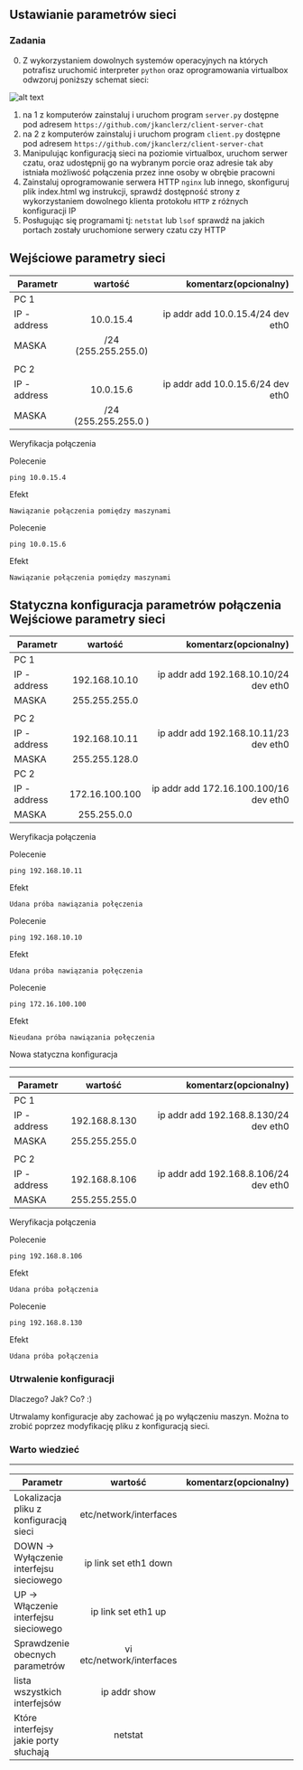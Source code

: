 ## Ustawianie parametrów sieci

### Zadania

0. Z wykorzystaniem dowolnych systemów operacyjnych na których potrafisz uruchomić interpreter ``python`` oraz oprogramowania virtualbox odwzoruj poniższy schemat sieci:

![alt text][network]

[network]: ./network.png "Logo Title Text 2"

1. na 1 z komputerów zainstaluj i uruchom program ``server.py`` dostępne pod adresem ``https://github.com/jkanclerz/client-server-chat``
2. na 2 z komputerów zainstaluj i uruchom program ``client.py`` dostępne pod adresem ``https://github.com/jkanclerz/client-server-chat``
3. Manipulując konfiguracją sieci na poziomie virtualbox, uruchom serwer czatu, oraz udostępnij go na wybranym porcie oraz adresie tak aby istniała możliwość połączenia przez inne osoby w obrębie pracowni
4. Zainstaluj oprogramowanie serwera HTTP ``nginx`` lub innego, skonfiguruj plik index.html wg instrukcji, sprawdź dostępność strony z wykorzystaniem dowolnego klienta protokołu ``HTTP`` z różnych konfiguracji IP
5. Posługując się programami tj: ``netstat`` lub ``lsof`` sprawdź na jakich portach zostały uruchomione serwery czatu czy HTTP

Wejściowe parametry sieci
-------------------------
| Parametr | wartość | komentarz(opcionalny) |
| ------------- |:-------------:| -----:|
|   PC 1 |  
| IP - address  | 10.0.15.4 | ip addr add 10.0.15.4/24 dev eth0 |
| MASKA  | /24 (255.255.255.0) | |
|   |  | |
| PC 2  |  | |
| IP - address  | 10.0.15.6 | ip addr add 10.0.15.6/24 dev eth0 |
| MASKA  | /24 (255.255.255.0 )| |

Weryfikacja połączenia

Polecenie
```
ping 10.0.15.4
```

Efekt
```
Nawiązanie połączenia pomiędzy maszynami
```

Polecenie
```
ping 10.0.15.6
```

Efekt
```
Nawiązanie połączenia pomiędzy maszynami
```

Statyczna konfiguracja parametrów połączenia
Wejściowe parametry sieci
-------------------------
| Parametr | wartość | komentarz(opcionalny) |
| ------------- |:-------------:| -----:|
|   PC 1 |  
| IP - address  | 192.168.10.10 | ip addr add 192.168.10.10/24 dev eth0 |
| MASKA  | 255.255.255.0 | |
|   |  | |
| PC 2  |  | |
| IP - address  | 192.168.10.11 | ip addr add 192.168.10.11/23 dev eth0 |
| MASKA  | 255.255.128.0 | |
| PC 2  |  | |
| IP - address  | 172.16.100.100 | ip addr add 172.16.100.100/16 dev eth0 |
| MASKA  | 255.255.0.0 | |

Weryfikacja połączenia

Polecenie
```
ping 192.168.10.11
```

Efekt
```
Udana próba nawiązania połęczenia 
```

Polecenie
```
ping 192.168.10.10
```

Efekt
```
Udana próba nawiązania połęczenia 
```

Polecenie
```
ping 172.16.100.100
```

Efekt
```
Nieudana próba nawiązania połęczenia 
```


Nowa statyczna konfiguracja 

-------------------------
| Parametr | wartość | komentarz(opcionalny) |
| ------------- |:-------------:| -----:|
|   PC 1 |  
| IP - address  | 192.168.8.130 | ip addr add 192.168.8.130/24 dev eth0|
| MASKA  | 255.255.255.0 | |
|   |  | |
| PC 2  |  | |
| IP - address  | 192.168.8.106 | ip addr add 192.168.8.106/24 dev eth0 |
| MASKA  | 255.255.255.0 | |

Weryfikacja połączenia

Polecenie
```
ping 192.168.8.106
```

Efekt
```
Udana próba połączenia
```

Polecenie
```
ping 192.168.8.130
```

Efekt
```
Udana próba połączenia
```

### Utrwalenie konfiguracji

Dlaczego? Jak? Co? :)

Utrwalamy konfiguracje aby zachować ją po wyłączeniu maszyn. Można to zrobić poprzez modyfikację pliku z konfiguracją sieci.

### Warto wiedzieć

-------------------------
| Parametr | wartość | komentarz(opcionalny) |
| ------------- |:-------------:| -----:|
| Lokalizacja pliku z konfiguracją sieci| etc/network/interfaces | |
| DOWN -> Wyłączenie interfejsu sieciowego|ip link set eth1 down | |
| UP -> Włączenie interfejsu sieciowego| ip link set eth1 up | |
| Sprawdzenie obecnych parametrów | vi etc/network/interfaces | |
| lista wszystkich interfejsów | ip addr show | |
| Które interfejsy jakie porty słuchają | netstat | |

